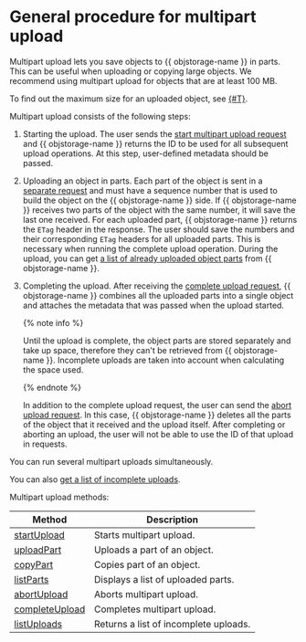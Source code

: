 # General procedure for multipart upload

Multipart upload lets you save objects to {{ objstorage-name }} in parts. This can be useful when uploading or copying large objects. We recommend using multipart upload for objects that are at least 100 MB.

To find out the maximum size for an uploaded object, see [{#T}](../../concepts/limits.md).

Multipart upload consists of the following steps:

1. Starting the upload.
The user sends the [start multipart upload request](multipart/startupload.md) and {{ objstorage-name }} returns the ID to be used for all subsequent upload operations.
At this step, user-defined metadata should be passed.

1. Uploading an object in parts.
Each part of the object is sent in a [separate request](multipart/uploadpart.md) and must have a sequence number that is used to build the object on the {{ objstorage-name }} side. If {{ objstorage-name }} receives two parts of the object with the same number, it will save the last one received.
For each uploaded part, {{ objstorage-name }} returns the `ETag` header in the response. The user should save the numbers and their corresponding `ETag` headers for all uploaded parts. This is necessary when running the complete upload operation.
During the upload, you can get [a list of already uploaded object parts](multipart/listparts.md) from {{ objstorage-name }}.

1. Completing the upload.
After receiving the [complete upload request](multipart/completeupload.md), {{ objstorage-name }} combines all the uploaded parts into a single object and attaches the metadata that was passed when the upload started.

    {% note info %}

    Until the upload is complete, the object parts are stored separately and take up space, therefore they can't be retrieved from {{ objstorage-name }}. Incomplete uploads are taken into account when calculating the space used.

    {% endnote %}

    In addition to the complete upload request, the user can send the [abort upload request](multipart/abortupload.md). In this case, {{ objstorage-name }} deletes all the parts of the object that it received and the upload itself.
After completing or aborting an upload, the user will not be able to use the ID of that upload in requests.

You can run several multipart uploads simultaneously.

You can also [get a list of incomplete uploads](multipart/listuploads.md).

Multipart upload methods:

| Method | Description |
| ----- | -------- |
| [startUpload](multipart/startupload.md) | Starts multipart upload. |
| [uploadPart](multipart/uploadpart.md) | Uploads a part of an object. |
| [copyPart](multipart/copypart.md) | Copies part of an object. |
| [listParts](multipart/listparts.md) | Displays a list of uploaded parts. |
| [abortUpload](multipart/abortupload.md) | Aborts multipart upload. |
| [completeUpload](multipart/completeupload.md) | Completes multipart upload. |
| [listUploads](multipart/listuploads.md) | Returns a list of incomplete uploads. |

